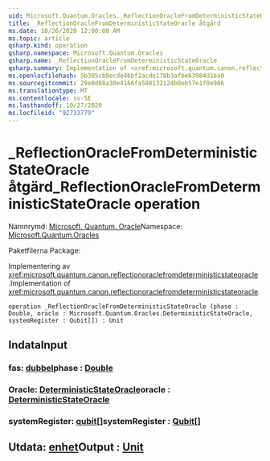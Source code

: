 ```yaml
---
uid: Microsoft.Quantum.Oracles._ReflectionOracleFromDeterministicStateOracle
title: _ReflectionOracleFromDeterministicStateOracle åtgärd
ms.date: 10/26/2020 12:00:00 AM
ms.topic: article
qsharp.kind: operation
qsharp.namespace: Microsoft.Quantum.Oracles
qsharp.name: _ReflectionOracleFromDeterministicStateOracle
qsharp.summary: Implementation of <xref:microsoft.quantum.canon.reflectionoraclefromdeterministicstateoracle>.
ms.openlocfilehash: 5b305cb8ecde46bf2acde178b3afbe63984d1ba0
ms.sourcegitcommit: 29e0d88a30e4166fa580132124b0eb57e1f0e986
ms.translationtype: MT
ms.contentlocale: sv-SE
ms.lasthandoff: 10/27/2020
ms.locfileid: "92733779"
---
```

# <a name="_reflectionoraclefromdeterministicstateoracle-operation"></a><span data-ttu-id="9ea54-102">_ReflectionOracleFromDeterministicStateOracle åtgärd</span><span class="sxs-lookup"><span data-stu-id="9ea54-102">_ReflectionOracleFromDeterministicStateOracle operation</span></span>

<span data-ttu-id="9ea54-103">Namnrymd: [Microsoft. Quantum. Oracle](xref:Microsoft.Quantum.Oracles)</span><span class="sxs-lookup"><span data-stu-id="9ea54-103">Namespace: [Microsoft.Quantum.Oracles](xref:Microsoft.Quantum.Oracles)</span></span>

<span data-ttu-id="9ea54-104">Paketfilerna [](https://nuget.org/packages/)</span><span class="sxs-lookup"><span data-stu-id="9ea54-104">Package: [](https://nuget.org/packages/)</span></span>


<span data-ttu-id="9ea54-105">Implementering av <xref:microsoft.quantum.canon.reflectionoraclefromdeterministicstateoracle> .</span><span class="sxs-lookup"><span data-stu-id="9ea54-105">Implementation of <xref:microsoft.quantum.canon.reflectionoraclefromdeterministicstateoracle>.</span></span>

```qsharp
operation _ReflectionOracleFromDeterministicStateOracle (phase : Double, oracle : Microsoft.Quantum.Oracles.DeterministicStateOracle, systemRegister : Qubit[]) : Unit
```


## <a name="input"></a><span data-ttu-id="9ea54-106">Indata</span><span class="sxs-lookup"><span data-stu-id="9ea54-106">Input</span></span>

### <a name="phase--double"></a><span data-ttu-id="9ea54-107">fas: [dubbel](xref:microsoft.quantum.lang-ref.double)</span><span class="sxs-lookup"><span data-stu-id="9ea54-107">phase : [Double](xref:microsoft.quantum.lang-ref.double)</span></span>




### <a name="oracle--deterministicstateoracle"></a><span data-ttu-id="9ea54-108">Oracle: [DeterministicStateOracle](xref:Microsoft.Quantum.Oracles.DeterministicStateOracle)</span><span class="sxs-lookup"><span data-stu-id="9ea54-108">oracle : [DeterministicStateOracle](xref:Microsoft.Quantum.Oracles.DeterministicStateOracle)</span></span>




### <a name="systemregister--qubit"></a><span data-ttu-id="9ea54-109">systemRegister: [qubit](xref:microsoft.quantum.lang-ref.qubit)[]</span><span class="sxs-lookup"><span data-stu-id="9ea54-109">systemRegister : [Qubit](xref:microsoft.quantum.lang-ref.qubit)[]</span></span>





## <a name="output--unit"></a><span data-ttu-id="9ea54-110">Utdata: [enhet](xref:microsoft.quantum.lang-ref.unit)</span><span class="sxs-lookup"><span data-stu-id="9ea54-110">Output : [Unit](xref:microsoft.quantum.lang-ref.unit)</span></span>

